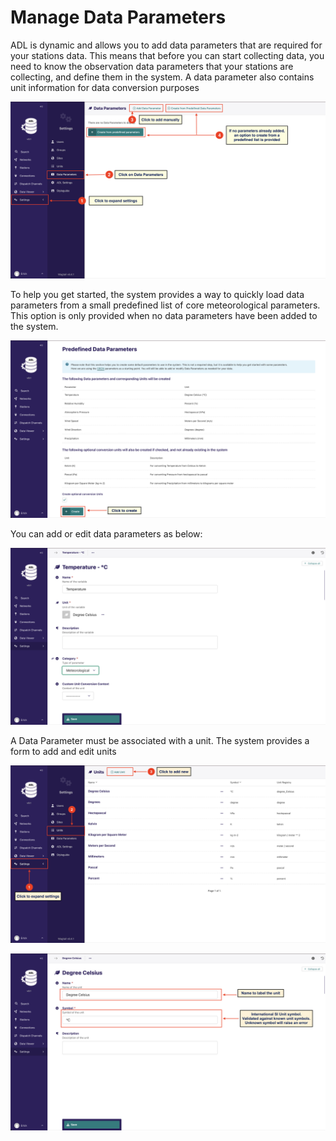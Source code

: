 # Manage Data Parameters

ADL is dynamic and allows you to add data parameters that are required for your stations data. This means that before
you can start collecting data, you need to know the observation data parameters that your stations are collecting, and
define them in the system. A data parameter also contains unit information for data conversion purposes

![Add Data Parameter](../_static/images/user/add_data_parameters.png)

To help you get started, the system provides a way to quickly load data parameters from a small predefined list of core
meteorological parameters. This option is only provided when no data parameters have been added to the system.

![Load predefined Data Parameters](../_static/images/user/create_predefined_parameters.png)

You can add or edit data parameters as below:

![Edit Data Parameter](../_static/images/user/edit_parameter.png)

A Data Parameter must be associated with a unit. The system provides a form to add and edit units

![Add Unit](../_static/images/user/add_units.png)

![Edit Unit](../_static/images/user/edit_unit.png)